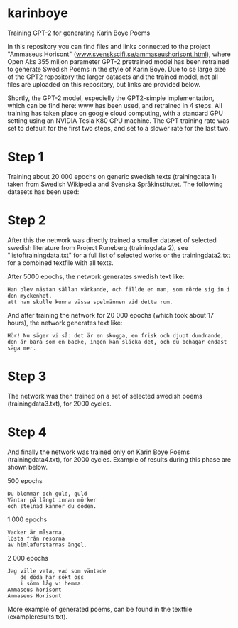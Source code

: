 # karinboye
Training GPT-2 for generating Karin Boye Poems

In this repository you can find files and links connected to the project "Ammaseus Horisont" (www.svenskscifi.se/ammaseushorisont.html), where Open AI:s 355 miljon parameter GPT-2 pretrained model  has been retrained to generate Swedish Poems in the style of Karin Boye. Due to se large size of the GPT2 repository the larger datasets and the trained model, not all files are uploaded on this repository, but links are provided below.

Shortly, the GPT-2 model, especielly the GPT2-simple implementation, which can be find here: www has been used, and retrained in 4 steps. All training has taken place on google cloud computing, with a standard GPU setting using an NVIDIA Tesla K80 GPU machine. The GPT training rate was set to default for the first two steps, and set to a slower rate for the last two.

# Step 1

Training about 20 000 epochs on generic swedish texts (trainingdata 1) taken from Swedish Wikipedia and Svenska Språkinstitutet. The following datasets has been used:


# Step 2

After this the network was directly trained a smaller dataset of selected swedish literature from Project Runeberg (trainingdata 2), see "listoftrainingdata.txt" for a full list of selected works or the trainingdata2.txt for a combined textfile with all texts.

After 5000 epochs, the network generates swedish text like:

  	Han blev nästan sällan värkande, och fällde en man, som rörde sig in i den myckenhet, 
  	att han skulle kunna vässa spelmännen vid detta rum.

And after training the network for 20 000 epochs (which took about 17 hours), the network generates text like:

	Hör! Nu säger vi så: det är en skugga, en frisk och djupt dundrande, 
  	den är bara som en backe, ingen kan släcka det, och du behagar endast säga mer.


# Step 3

The network was then trained on a set of selected swedish poems (trainingdata3.txt), for 2000 cycles.


# Step 4

And finally the network was trained only on Karin Boye Poems (trainingdata4.txt), for 2000 cycles.
Example of results during this phase are shown below.

500 epochs

  	Du blommar och guld, guld 
  	Väntar på långt innan mörker 
  	och stelnad känner du döden. 

1 000 epochs

	Vacker är måsarna, 
  	lösta från resorna
  	av himlafurstarnas ängel.

2 000 epochs

	Jag ville veta, vad som väntade
       	de döda har sökt oss
       	i sömn låg vi hemma. 
  	Ammaseus horisont 
  	Ammaseus Horisont
  
  
 More example of generated poems, can be found in the textfile (exampleresults.txt).



